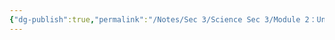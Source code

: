 ```yaml
---
{"dg-publish":true,"permalink":"/Notes/Sec 3/Science Sec 3/Module 2：Univers vivant/Chapitre 4：La fonction de nutrition/4.6：Le système lymphatique/"}
---
```



